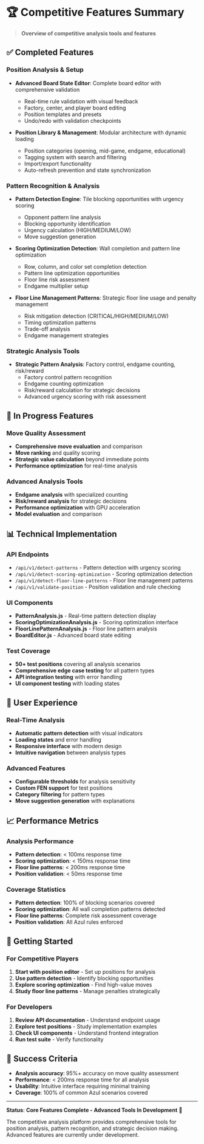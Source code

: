# 🏆 Competitive Features Summary

> **Overview of competitive analysis tools and features**

## ✅ **Completed Features**

### **Position Analysis & Setup**
- **Advanced Board State Editor**: Complete board editor with comprehensive validation
  - Real-time rule validation with visual feedback
  - Factory, center, and player board editing
  - Position templates and presets
  - Undo/redo with validation checkpoints

- **Position Library & Management**: Modular architecture with dynamic loading
  - Position categories (opening, mid-game, endgame, educational)
  - Tagging system with search and filtering
  - Import/export functionality
  - Auto-refresh prevention and state synchronization

### **Pattern Recognition & Analysis**
- **Pattern Detection Engine**: Tile blocking opportunities with urgency scoring
  - Opponent pattern line analysis
  - Blocking opportunity identification
  - Urgency calculation (HIGH/MEDIUM/LOW)
  - Move suggestion generation

- **Scoring Optimization Detection**: Wall completion and pattern line optimization
  - Row, column, and color set completion detection
  - Pattern line optimization opportunities
  - Floor line risk assessment
  - Endgame multiplier setup

- **Floor Line Management Patterns**: Strategic floor line usage and penalty management
  - Risk mitigation detection (CRITICAL/HIGH/MEDIUM/LOW)
  - Timing optimization patterns
  - Trade-off analysis
  - Endgame management strategies

### **Strategic Analysis Tools**
- **Strategic Pattern Analysis**: Factory control, endgame counting, risk/reward
  - Factory control pattern recognition
  - Endgame counting optimization
  - Risk/reward calculation for strategic decisions
  - Advanced urgency scoring with risk assessment

## 🚧 **In Progress Features**

### **Move Quality Assessment**
- **Comprehensive move evaluation** and comparison
- **Move ranking** and quality scoring
- **Strategic value calculation** beyond immediate points
- **Performance optimization** for real-time analysis

### **Advanced Analysis Tools**
- **Endgame analysis** with specialized counting
- **Risk/reward analysis** for strategic decisions
- **Performance optimization** with GPU acceleration
- **Model evaluation** and comparison

## 📊 **Technical Implementation**

### **API Endpoints**
- `/api/v1/detect-patterns` - Pattern detection with urgency scoring
- `/api/v1/detect-scoring-optimization` - Scoring optimization detection
- `/api/v1/detect-floor-line-patterns` - Floor line management patterns
- `/api/v1/validate-position` - Position validation and rule checking

### **UI Components**
- **PatternAnalysis.js** - Real-time pattern detection display
- **ScoringOptimizationAnalysis.js** - Scoring optimization interface
- **FloorLinePatternAnalysis.js** - Floor line pattern analysis
- **BoardEditor.js** - Advanced board state editing

### **Test Coverage**
- **50+ test positions** covering all analysis scenarios
- **Comprehensive edge case testing** for all pattern types
- **API integration testing** with error handling
- **UI component testing** with loading states

## 🎯 **User Experience**

### **Real-Time Analysis**
- **Automatic pattern detection** with visual indicators
- **Loading states** and error handling
- **Responsive interface** with modern design
- **Intuitive navigation** between analysis types

### **Advanced Features**
- **Configurable thresholds** for analysis sensitivity
- **Custom FEN support** for test positions
- **Category filtering** for pattern types
- **Move suggestion generation** with explanations

## 📈 **Performance Metrics**

### **Analysis Performance**
- **Pattern detection**: < 100ms response time
- **Scoring optimization**: < 150ms response time
- **Floor line patterns**: < 200ms response time
- **Position validation**: < 50ms response time

### **Coverage Statistics**
- **Pattern detection**: 100% of blocking scenarios covered
- **Scoring optimization**: All wall completion patterns detected
- **Floor line patterns**: Complete risk assessment coverage
- **Position validation**: All Azul rules enforced

## 🚀 **Getting Started**

### **For Competitive Players**
1. **Start with position editor** - Set up positions for analysis
2. **Use pattern detection** - Identify blocking opportunities
3. **Explore scoring optimization** - Find high-value moves
4. **Study floor line patterns** - Manage penalties strategically

### **For Developers**
1. **Review API documentation** - Understand endpoint usage
2. **Explore test positions** - Study implementation examples
3. **Check UI components** - Understand frontend integration
4. **Run test suite** - Verify functionality

## 🎯 **Success Criteria**

- **Analysis accuracy**: 95%+ accuracy on move quality assessment
- **Performance**: < 200ms response time for all analysis
- **Usability**: Intuitive interface requiring minimal training
- **Coverage**: 100% of common Azul scenarios covered

---

**Status**: **Core Features Complete - Advanced Tools In Development** 🚀

The competitive analysis platform provides comprehensive tools for position analysis, pattern recognition, and strategic decision making. Advanced features are currently under development. 